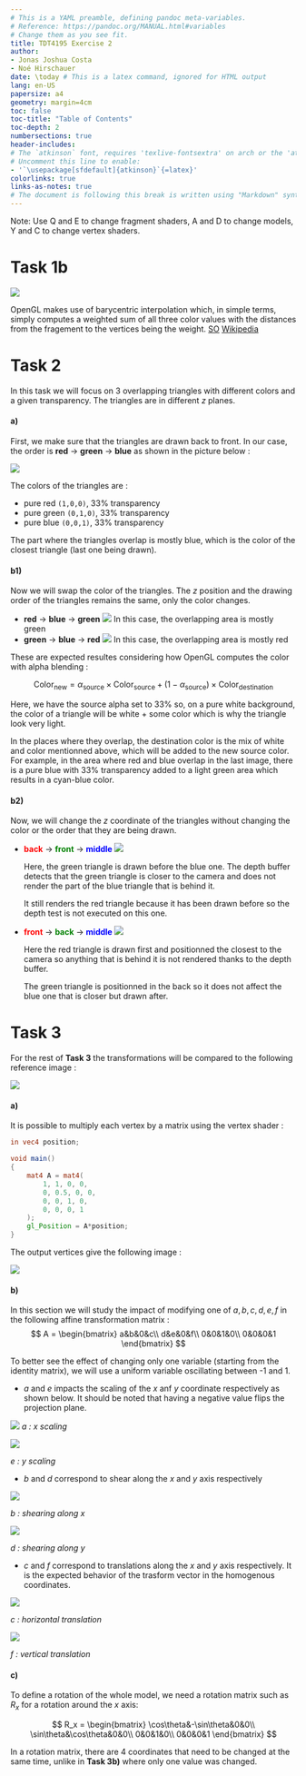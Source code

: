 ```yaml
---
# This is a YAML preamble, defining pandoc meta-variables.
# Reference: https://pandoc.org/MANUAL.html#variables
# Change them as you see fit.
title: TDT4195 Exercise 2
author:
- Jonas Joshua Costa
- Noé Hirschauer
date: \today # This is a latex command, ignored for HTML output
lang: en-US
papersize: a4
geometry: margin=4cm
toc: false
toc-title: "Table of Contents"
toc-depth: 2
numbersections: true
header-includes:
# The `atkinson` font, requires 'texlive-fontsextra' on arch or the 'atkinson' CTAN package
# Uncomment this line to enable:
- '`\usepackage[sfdefault]{atkinson}`{=latex}'
colorlinks: true
links-as-notes: true
# The document is following this break is written using "Markdown" syntax
---
```



Note: Use Q and E to change fragment shaders, A and D to change models, Y and C to change vertex shaders.

# Task 1b

![](img/rgb-cube.png)

OpenGL makes use of barycentric interpolation which, in simple terms, simply computes a weighted sum of all three color values with the distances from the fragement to the vertices being the weight. [SO](https://stackoverflow.com/questions/13210998/opengl-colour-interpolation13211355) [Wikipedia](https://en.wikipedia.org/wiki/Barycentric_coordinate_system#Barycentric_coordinates_on_triangles)

# Task 2
In this task we will focus on 3 overlapping triangles with different colors and a given transparency. The triangles are in different $z$ planes. 

#### a)

First, we make sure that the triangles are drawn back to front. In our case, the order is **red** $\rightarrow$ **green** $\rightarrow$ **blue** as shown in the picture below :

![](img/triangles_back_to_front.png)

The colors of the triangles are :
- pure red `(1,0,0)`, 33% transparency
- pure green `(0,1,0)`, 33% transparency
- pure blue `(0,0,1)`, 33% transparency
  
The part where the triangles overlap is mostly blue, which is the color of the closest triangle (last one being drawn).

#### b1)

Now we will swap the color of the triangles. The $z$ position and the drawing order of the triangles remains the same, only the color changes.
  
- **red** $\rightarrow$ **blue** $\rightarrow$ **green**
  ![](img/triangles_RBG.png)
  In this case, the overlapping area is mostly green
- **green** $\rightarrow$ **blue** $\rightarrow$ **red**
  ![](img/triangles_GBR.png)
  In this case, the overlapping area is mostly red

These are expected resultes considering how OpenGL computes the color with alpha blending :

$$\mathrm{Color_{new}}=\alpha_\mathrm{source}\times \mathrm{Color_{source}} + (1-\alpha_\mathrm{source})\times \mathrm{Color_{destination}}$$

Here, we have the source alpha set to 33% so, on a pure white background, the color of a triangle will be white + some color which is why the triangle look very light.

In the places where they overlap, the destination color is the mix of white and color mentionned above, which will be added to the new source color. For example, in the area where red and blue overlap in the last image, there is a pure blue with 33% transparency added to a light green area which results in a cyan-blue color.

#### b2)

Now, we will change the $z$ coordinate of the triangles without changing the color or the order that they are being drawn.

- <span style="color:red"> **back**</span> $\rightarrow$ <span style="color:green"> **front**</span> $\rightarrow$ <span style="color:blue"> **middle**</span>
  ![](img/triangles_back_front_middle.png)
  
  Here, the green triangle is drawn before the blue one. The depth buffer detects that the green triangle is closer to the camera and does not render the part of the blue triangle that is behind it.
  
  It still renders the red triangle because it has been drawn before so the depth test is not executed on this one.

- <span style="color:red"> **front**</span> $\rightarrow$ <span style="color:green"> **back**</span> $\rightarrow$ <span style="color:blue"> **middle**</span>
  ![](img/triangles_front_back_middle.png)
  
  Here the red triangle is drawn first and positionned the closest to the camera so anything that is behind it is not rendered thanks to the depth buffer.

  The green triangle is positionned in the back so it does not affect the blue one that is closer but drawn after.
 

# Task 3
For the rest of **Task 3** the transformations will be compared to the following reference image :

![](img/a1.png)

#### a)
It is possible to multiply each vertex by a matrix using the vertex shader :

```glsl
in vec4 position;

void main()
{
    mat4 A = mat4(
        1, 1, 0, 0,
        0, 0.5, 0, 0,
        0, 0, 1, 0,
        0, 0, 0, 1
    );
    gl_Position = A*position;
}
```
The output vertices give the following image :

![](img/3a-monkey.png)

#### b)

In this section we will study the impact of modifying one of $a,b,c,d,e,f$ in the following affine transformation matrix :
$$
A = \begin{bmatrix}
a&b&0&c\\
d&e&0&f\\
0&0&1&0\\
0&0&0&1
\end{bmatrix}
$$

To better see the effect of changing only one variable (starting from the identity matrix), we will use a uniform variable oscillating between -1 and 1.

- $a$ and $e$ impacts the scaling of the $x$ anf $y$ coordinate respectively as shown below. It should be  noted that having a negative value flips the projection plane.
  
![](img/a3.png)
*$a$ : x scaling*

![](img/var-e.png)

*$e$ : y scaling*

- $b$ and $d$ correspond to shear along the $x$ and $y$ axis respectively 

![](img/b.png)

*$b$ : shearing along x*


![](img/var-d.png)

*$d$ : shearing along y*

- $c$ and $f$ correspond to translations along the $x$ and $y$ axis respectively. It is the expected behavior of the trasform vector in the homogenous coordinates.

![](img/var-c.png)

*$c$ : horizontal translation*

![](img/var-f.png)

*$f$ : vertical translation*

#### c)
To define a rotation of the whole model, we need a rotation matrix such as $R_x$ for a rotation around the $x$ axis:

$$
R_x = \begin{bmatrix}
\cos\theta&-\sin\theta&0&0\\
\sin\theta&\cos\theta&0&0\\
0&0&1&0\\
0&0&0&1
\end{bmatrix}
$$

In a rotation matrix, there are 4 coordinates that need to be changed at the same time, unlike in **Task 3b)** where only one value was changed. 
